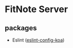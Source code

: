 # FitNote Server

## packages

- Eslint ([eslint-config-koa](https://github.com/koajs/eslint-config-koa))
